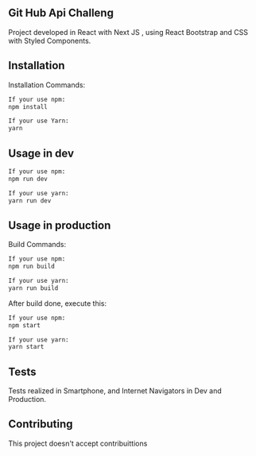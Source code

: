 ## Git Hub Api Challeng

Project developed in React with Next JS , using React Bootstrap and CSS with Styled Components.

## Installation

Installation Commands:

```python
If your use npm:
npm install
```
```python
If your use Yarn:
yarn
```

## Usage in dev

```python
If your use npm:
npm run dev
```
```python
If your use yarn:
yarn run dev
```
## Usage in production

Build Commands:
```python
If your use npm:
npm run build
```
```python
If your use yarn:
yarn run build
```
After build done, execute this:
```python
If your use npm:
npm start
```
```python
If your use yarn:
yarn start
```
## Tests
Tests realized in Smartphone, and Internet Navigators in Dev and Production.

## Contributing
This project doesn't accept contribuittions


